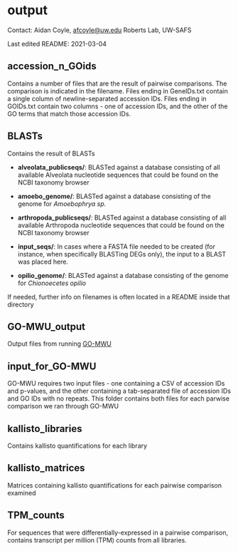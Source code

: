 # output

Contact: Aidan Coyle, afcoyle@uw.edu
Roberts Lab, UW-SAFS

Last edited README: 2021-03-04

## accession_n_GOids

Contains a number of files that are the result of pairwise comparisons. The comparison is indicated in the filename. Files ending in GeneIDs.txt contain a single column of newline-separated accession IDs. Files ending in GOIDs.txt contain two columns - one of accession IDs, and the other of the GO terms that match those accession IDs.

## BLASTs

Contains the result of BLASTs

- **alveolata_publicseqs/**: BLASTed against a database consisting of all available Alveolata nucleotide sequences that could be found on the NCBI taxonomy browser

- **amoebo_genome/**: BLASTed against a database consisting of the genome for _Amoebophrya sp._

- **arthropoda_publicseqs/**: BLASTed against a database consisting of all available Arthropoda nucleotide sequences that could be found on the NCBI taxonomy browser

- **input_seqs/**: In cases where a FASTA file needed to be created (for instance, when specifically BLASTing DEGs only), the input to a BLAST was placed here. 

- **opilio_genome/**: BLASTed against a database consisting of the genome for _Chionoecetes opilio_

If needed, further info on filenames is often located in a README inside that directory

## GO-MWU_output

Output files from running [GO-MWU](https://github.com/z0on/GO_MWU)

## input_for_GO-MWU

GO-MWU requires two input files - one containing a CSV of accession IDs and p-values, and the other containing a tab-separated file of accession IDs and GO IDs with no repeats. This folder contains both files for each parwise comparison we ran through GO-MWU

## kallisto_libraries

Contains kallisto quantifications for each library 

## kallisto_matrices

Matrices containing kallisto quantifications for each pairwise comparison examined

## TPM_counts

For sequences that were differentially-expressed in a pairwise comparison, contains transcript per million (TPM) counts from all libraries.